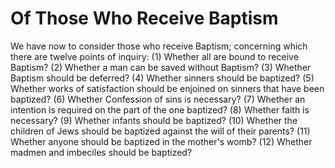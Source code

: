 # Of Those Who Receive Baptism

We have now to consider those who receive Baptism; concerning which there are twelve points of inquiry:
(1) Whether all are bound to receive Baptism?
(2) Whether a man can be saved without Baptism?
(3) Whether Baptism should be deferred?
(4) Whether sinners should be baptized?
(5) Whether works of satisfaction should be enjoined on sinners that have been baptized?
(6) Whether Confession of sins is necessary?
(7) Whether an intention is required on the part of the one baptized?
(8) Whether faith is necessary?
(9) Whether infants should be baptized?
(10) Whether the children of Jews should be baptized against the will of their parents?
(11) Whether anyone should be baptized in the mother's womb?
(12) Whether madmen and imbeciles should be baptized?